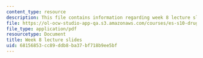 ```yaml
---
content_type: resource
description: This file contains information regarding week 8 lecture slides.
file: https://ol-ocw-studio-app-qa.s3.amazonaws.com/courses/es-s10-drugs-and-the-brain-spring-2013/68156853cc89ddb8ba37bf718b9ee5bf_MITES_S10S13_Week8.pdf
file_type: application/pdf
resourcetype: Document
title: Week 8 lecture slides
uid: 68156853-cc89-ddb8-ba37-bf718b9ee5bf
---
```


